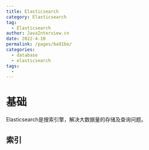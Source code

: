 ```yaml
---
title: Elasticsearch
category: Elasticsearch
tag: 
  - Elasticsearch
author: JavaInterview.cn
date: 2022-4-10
permalink: /pages/ba91be/
categories: 
  - database
  - elasticsearch
tags: 
  - 
---
```




# 基础
Elasticsearch是搜索引擎，解决大数据量的存储及查询问题。


## 索引
